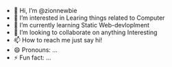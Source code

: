 - 👋 Hi, I’m @zionnewbie
- 👀 I’m interested in Learing things related to Computer
- 🌱 I’m currently learning Static Web-devloplment
- 💞️ I’m looking to collaborate on anything Interesting
- 📫 How to reach me just say hi!
- 😄 Pronouns: ...
- ⚡ Fun fact: ... 